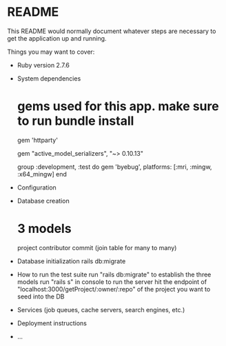 # README

This README would normally document whatever steps are necessary to get the
application up and running.

Things you may want to cover:

* Ruby version
    2.7.6
* System dependencies
    # gems used for this app. make sure to run bundle install
    gem 'httparty'
    
    gem "active_model_serializers", "~> 0.10.13"
    
    group :development, :test do
        <!-- # Call 'byebug' anywhere in the code to stop execution and get a debugger console -->
        gem 'byebug', platforms: [:mri, :mingw, :x64_mingw]
    end

    
* Configuration

* Database creation
    # 3 models 
    project
    contributor
    commit (join table for many to many)

* Database initialization
    rails db:migrate
* How to run the test suite
    run "rails db:migrate" to establish the three models
    run "rails s" in console to run the server
    hit the endpoint of "localhost:3000/getProject/:owner/:repo" of the project you want to seed into the DB
* Services (job queues, cache servers, search engines, etc.)

* Deployment instructions

* ...

